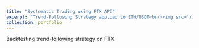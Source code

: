 ```yaml
---
title: "Systematic Trading using FTX API"
excerpt: "Trend-Following Strategy applied to ETH/USDT<br/><img src='/images/Trend-following Sharpe Field.png' height="100" width="150" />"
collection: portfolio
---
```


Backtesting trend-following strategy on FTX


